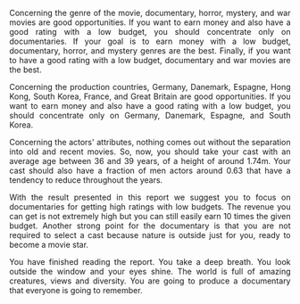 <p align="justify"> Concerning the genre of the movie, documentary, horror, mystery, and war movies are good opportunities. If you want to earn money and also have a good rating with a low budget, you should concentrate only on documentaries. If your goal is to earn money with a low budget, documentary, horror, and mystery genres are the best. Finally, if you want to have a good rating with a low budget, documentary and war movies are the best.</p>
<p align="justify"> Concerning the production countries, Germany, Danemark, Espagne, Hong Kong, South Korea, France, and Great Britain are good opportunities. If you want to earn money and also have a good rating with a low budget, you should concentrate only on Germany, Danemark, Espagne, and South Korea.</p>
<p align="justify"> Concerning the actors' attributes, nothing comes out without the separation into old and recent movies. So, now, you should take your cast with an average age between 36 and 39 years, of a height of around 1.74m. Your cast should also have a fraction of men actors around 0.63 that have a tendency to reduce throughout the years.</p>

<p align="justify"> With the result presented in this report we suggest you to focus on documentaries for getting high ratings with low budgets. The revenue you can get is not extremely high but you can still easily earn 10 times the given budget. Another strong point for the documentary is that you are not required to select a cast because nature is outside just for you, ready to become a movie star. </p>

<p align="justify"> You have finished reading the report. You take a deep breath. You look outside the window and your eyes shine. The world is full of amazing creatures, views and diversity. You are going to produce a documentary that everyone is going to remember.</p>
